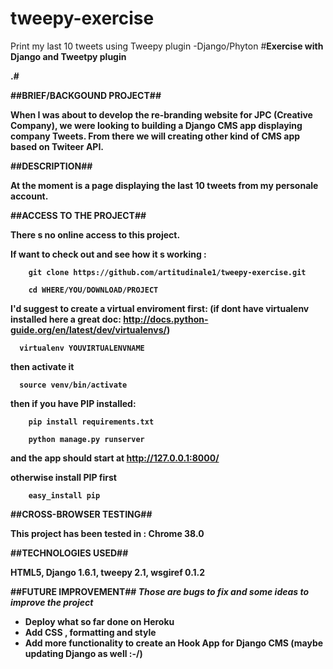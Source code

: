 tweepy-exercise
===============

Print my last 10 tweets using Tweepy plugin -Django/Phyton 
#<b>Exercise with Django and Tweetpy plugin</p>.#

##<b>BRIEF/BACKGOUND PROJECT</b>##

When I was about to develop the re-branding website for JPC (Creative Company), we were looking to building a Django CMS app 
displaying company Tweets. From there we will creating other kind of CMS app based on Twiteer API.

##<b>DESCRIPTION</b>##

At the moment is a page displaying the last 10 tweets from my personale account.

##<b>ACCESS TO THE PROJECT</b>##

There s no online access to this project.

If want to check out and see how it s working :

        git clone https://github.com/artitudinale1/tweepy-exercise.git
        
        cd WHERE/YOU/DOWNLOAD/PROJECT
        
I'd suggest to create a virtual enviroment first: (if dont have virtualenv installed here a great doc: http://docs.python-guide.org/en/latest/dev/virtualenvs/)

      virtualenv YOUVIRTUALENVNAME
      
then activate it
      
      source venv/bin/activate
        
then if you have PIP installed:
  
        pip install requirements.txt
        
        python manage.py runserver
        
and the app should start at http://127.0.0.1:8000/

otherwise install PIP first
  
        easy_install pip

##<b>CROSS-BROWSER TESTING</b>##

This project has been tested in : Chrome 38.0

##<b>TECHNOLOGIES USED</b>##

HTML5, Django 1.6.1, tweepy 2.1, wsgiref 0.1.2

##<b>FUTURE IMPROVEMENT</b>##
<i>Those are bugs to fix and some ideas to improve the project</i>

 - Deploy what so far done on Heroku
 - Add CSS , formatting and style
 - Add more functionality to create an Hook App for Django CMS (maybe updating Django as well :-/)
   
